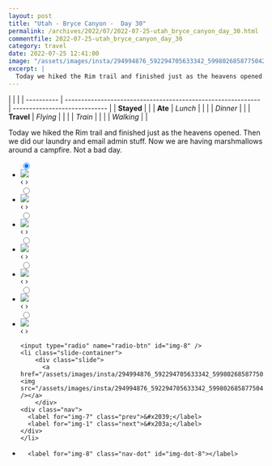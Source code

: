 ```yaml
---
layout: post
title: "Utah - Bryce Canyon -  Day 30"
permalink: /archives/2022/07/2022-07-25-utah_bryce_canyon_day_30.html
commentfile: 2022-07-25-utah_bryce_canyon_day_30
category: travel
date: 2022-07-25 12:41:00
image: "/assets/images/insta/294994876_592294705633342_599802685877504292_n_18057418921323139.jpg"
excerpt: |
  Today we hiked the Rim trail and finished just as the heavens opened. Then we did our laundry and email admin stuff. Now we are having marshmallows around a campfire. Not a bad day.
---
```


|            |                                                              |
| ---------- | ------------------------------------------------------------ | ----------------------------- |
| **Stayed** |  |
| **Ate**    | _Lunch_                                                      |          |
|            | _Dinner_                                                     |          |
| **Travel** | _Flying_                                                     |          |
|            | _Train_                                                      |          |
|            | _Walking_                                                    |          |


Today we hiked the Rim trail and finished just as the heavens opened. Then we did our laundry and email admin stuff. Now we are having marshmallows around a campfire. Not a bad day.


<ul class="slides">
    <input type="radio" name="radio-btn" id="img-1" checked="checked" />
    <li class="slide-container">
        <div class="slide">
          <a href="/assets/images/insta/295878565_1836897943308621_5949867286568073409_n_17973019147718098.jpg"><img src="/assets/images/insta/295878565_1836897943308621_5949867286568073409_n_17973019147718098.jpg" /></a>
        </div>
    <div class="nav">
      <label for="img-8" class="prev">&#x2039;</label>
      <label for="img-2" class="next">&#x203a;</label>
    </div>
    </li>
        <input type="radio" name="radio-btn" id="img-2"  />
    <li class="slide-container">
        <div class="slide">
          <a href="/assets/images/insta/295660331_747946063082428_7140571253160447118_n_17884250207687583.jpg"><img src="/assets/images/insta/295660331_747946063082428_7140571253160447118_n_17884250207687583.jpg" /></a>
        </div>
    <div class="nav">
      <label for="img-1" class="prev">&#x2039;</label>
      <label for="img-3" class="next">&#x203a;</label>
    </div>
    </li>
        <input type="radio" name="radio-btn" id="img-3"  />
    <li class="slide-container">
        <div class="slide">
          <a href="/assets/images/insta/295618570_741857450202490_4708056598797935210_n_17956934866923575.jpg"><img src="/assets/images/insta/295618570_741857450202490_4708056598797935210_n_17956934866923575.jpg" /></a>
        </div>
    <div class="nav">
      <label for="img-2" class="prev">&#x2039;</label>
      <label for="img-4" class="next">&#x203a;</label>
    </div>
    </li>
        <input type="radio" name="radio-btn" id="img-4"  />
    <li class="slide-container">
        <div class="slide">
          <a href="/assets/images/insta/295737395_592138395591893_1033205891812183043_n_18215207752156088.jpg"><img src="/assets/images/insta/295737395_592138395591893_1033205891812183043_n_18215207752156088.jpg" /></a>
        </div>
    <div class="nav">
      <label for="img-3" class="prev">&#x2039;</label>
      <label for="img-5" class="next">&#x203a;</label>
    </div>
    </li>
        <input type="radio" name="radio-btn" id="img-5"  />
    <li class="slide-container">
        <div class="slide">
          <a href="/assets/images/insta/295862872_2134504936732819_2619579332171584678_n_17938361231112782.jpg"><img src="/assets/images/insta/295862872_2134504936732819_2619579332171584678_n_17938361231112782.jpg" /></a>
        </div>
    <div class="nav">
      <label for="img-4" class="prev">&#x2039;</label>
      <label for="img-6" class="next">&#x203a;</label>
    </div>
    </li>
        <input type="radio" name="radio-btn" id="img-6"  />
    <li class="slide-container">
        <div class="slide">
          <a href="/assets/images/insta/295433529_594873658691827_6537191278520694492_n_18036606181368787.jpg"><img src="/assets/images/insta/295433529_594873658691827_6537191278520694492_n_18036606181368787.jpg" /></a>
        </div>
    <div class="nav">
      <label for="img-5" class="prev">&#x2039;</label>
      <label for="img-7" class="next">&#x203a;</label>
    </div>
    </li>
        <input type="radio" name="radio-btn" id="img-7"  />
    <li class="slide-container">
        <div class="slide">
          <a href="/assets/images/insta/295534276_5343435442418048_4241775485067657025_n_17940265706229915.jpg"><img src="/assets/images/insta/295534276_5343435442418048_4241775485067657025_n_17940265706229915.jpg" /></a>
        </div>
    <div class="nav">
      <label for="img-6" class="prev">&#x2039;</label>
      <label for="img-8" class="next">&#x203a;</label>
    </div>
    </li>
    
    <input type="radio" name="radio-btn" id="img-8" />
    <li class="slide-container">
        <div class="slide">
          <a href="/assets/images/insta/294994876_592294705633342_599802685877504292_n_18057418921323139.jpg"><img src="/assets/images/insta/294994876_592294705633342_599802685877504292_n_18057418921323139.jpg" /></a>
        </div>
    <div class="nav">
      <label for="img-7" class="prev">&#x2039;</label>
      <label for="img-1" class="next">&#x203a;</label>
    </div>
    </li>
			
<li class="nav-dots">
      <label for="img-1" class="nav-dot" id="img-dot-1"></label>
      <label for="img-2" class="nav-dot" id="img-dot-2"></label>
      <label for="img-3" class="nav-dot" id="img-dot-3"></label>
      <label for="img-4" class="nav-dot" id="img-dot-4"></label>
      <label for="img-5" class="nav-dot" id="img-dot-5"></label>
      <label for="img-6" class="nav-dot" id="img-dot-6"></label>
      <label for="img-7" class="nav-dot" id="img-dot-7"></label>

      <label for="img-8" class="nav-dot" id="img-dot-8"></label>

</li>
</ul>        
             

		